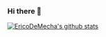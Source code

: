 ### Hi there 👋

<!--
**EricoDeMecha/EricoDeMecha** is a ✨ _special_ ✨ repository because its `README.md` (this file) appears on your GitHub profile.

Here are some ideas to get you started:

- 🔭 I’m currently working on ...
- 🌱 I’m currently learning ...
- 👯 I’m looking to collaborate on ...
- 🤔 I’m looking for help with ...
- 💬 Ask me about ...
- 📫 How to reach me: ...
- 😄 Pronouns: ...
- ⚡ Fun fact: ...
-->
[![EricoDeMecha's github stats](https://github-readme-stats.vercel.app/api?username=EricoDeMecha)](https://github.com/anuraghazra/github-readme-stats)